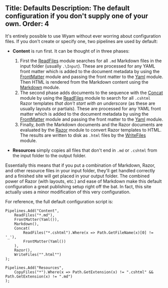 Title: Defaults
Description: The default configuration if you don't supply one of your own.
Order: 4
---
It's entirely possible to use Wyam without ever worring about configuration files. If you don't create or specify one, two pipelines are used by default:

- **Content** is run first. It can be thought of in three phases:
  1. First the [ReadFiles](/modules/ReadFiles) module searches for all `.md` Markdown files in the input folder (usually `.\Input`). These are processed for any YAML front matter which is added to the document metadata by using the [FrontMatter](/modules/frontmatter) module and passing the front matter to the [Yaml](/modules/yaml) module. Then HTML is rendered from the Markdown content using the [Markdown](/modules/markdown) module.
  2. The second phase adds documents to the sequence with the [Concat](/modules/concat) module by using the [ReadFiles](/modules/ReadFiles) module to search for all `.cshtml` Razor templates *that don't start with an underscore* (as these are usually layouts or partials). These are processed for any YAML front matter which is added to the document metadata by using the [FrontMatter](/modules/frontmatter) module and passing the front matter to the [Yaml](/modules/yaml) module.
  3. Finally, *both* the Markdown documents and the Razor documents are evaluated by the [Razor](/modules/razor) module to convert Razor templates to HTML. The results are written to disk as `.html` files by the [WriteFiles](/modules/writefiles) module.

- **Resources** simply copies all files that don't end in `.md` or `.cshtml` from the input folder to the output folder.

Essentially this means that if you put a combination of Markdown, Razor, and other resource files in your input folder, they'll get handled correctly and a finished site will get placed in your output folder. The combined power of Razor (with layouts, etc.) and ease of Markdown make this default configuration a great publishing setup right off the bat. In fact, this site actually uses a minor modification of this very configuration.

For reference, the full default configuration script is:

```
Pipelines.Add("Content",
    ReadFiles("*.md"),
    FrontMatter(Yaml()),
    Markdown(),
    Concat(
        ReadFiles("*.cshtml").Where(x => Path.GetFileName(x)[0] != '_'),
        FrontMatter(Yaml())		
    ),
    Razor(),
    WriteFiles("".html"")
);

Pipelines.Add("Resources",
    CopyFiles("*").Where(x => Path.GetExtension(x) != ".cshtml" && Path.GetExtension(x) != ".md")
);
```